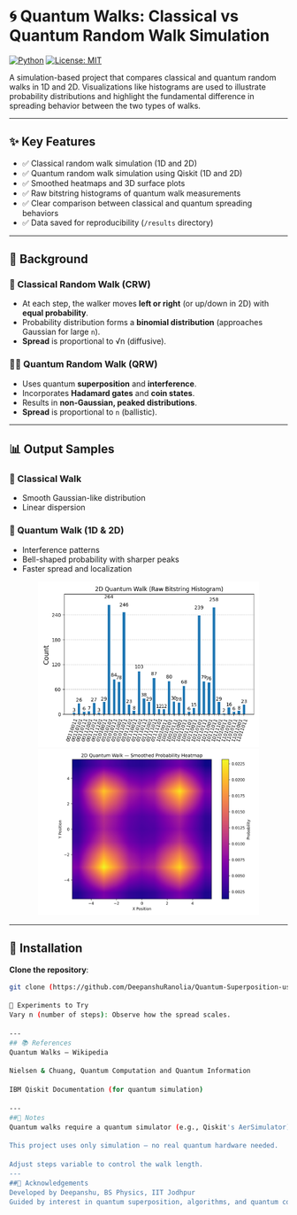 # 🌀 Quantum Walks: Classical vs Quantum Random Walk Simulation

[![Python](https://img.shields.io/badge/python-3.10-blue.svg)](https://www.python.org/)
[![License: MIT](https://img.shields.io/badge/License-MIT-yellow.svg)](LICENSE)

A simulation-based project that compares classical and quantum random walks in 1D and 2D. Visualizations like histograms are used to illustrate probability distributions and highlight the fundamental difference in spreading behavior between the two types of walks.


---

## ✨ Key Features

- ✅ Classical random walk simulation (1D and 2D)
- ✅ Quantum random walk simulation using Qiskit (1D and 2D)
- ✅ Smoothed heatmaps and 3D surface plots
- ✅ Raw bitstring histograms of quantum walk measurements
- ✅ Clear comparison between classical and quantum spreading behaviors
- ✅ Data saved for reproducibility (`/results` directory)

---

## 🔬 Background

### 🧍 Classical Random Walk (CRW)

- At each step, the walker moves **left or right** (or up/down in 2D) with **equal probability**.
- Probability distribution forms a **binomial distribution** (approaches Gaussian for large `n`).
- **Spread** is proportional to √n (diffusive).

### 🧑‍🚀 Quantum Random Walk (QRW)

- Uses quantum **superposition** and **interference**.
- Incorporates **Hadamard gates** and **coin states**.
- Results in **non-Gaussian, peaked distributions**.
- **Spread** is proportional to `n` (ballistic).

---

## 📊 Output Samples

### 📌 Classical Walk
- Smooth Gaussian-like distribution
- Linear dispersion

### 📌 Quantum Walk (1D & 2D)
- Interference patterns
- Bell-shaped probability with sharper peaks
- Faster spread and localization

<p align="center">
  <img src="results/quantum_2d/quantum_walk_2d_histogram.png" width="400" alt="Quantum Walk 2D Surface">
  <img src="results/quantum_2d/quantum_walk_2d_heatmap.png" width="400" alt="Quantum Walk 2D Heatmap">
</p>

---

## 🧪 Installation

 **Clone the repository**:
   ```bash
   git clone (https://github.com/DeepanshuRanolia/Quantum-Superposition-using-Random-Walks.git)

 🧪 Experiments to Try
Vary n (number of steps): Observe how the spread scales.

---
## 📚 References
  Quantum Walks – Wikipedia

  Nielsen & Chuang, Quantum Computation and Quantum Information

  IBM Qiskit Documentation (for quantum simulation)

---
##📌 Notes
Quantum walks require a quantum simulator (e.g., Qiskit's AerSimulator).

This project uses only simulation — no real quantum hardware needed.

Adjust steps variable to control the walk length.
---
##🙌 Acknowledgements
Developed by Deepanshu, BS Physics, IIT Jodhpur
Guided by interest in quantum superposition, algorithms, and quantum computing.

